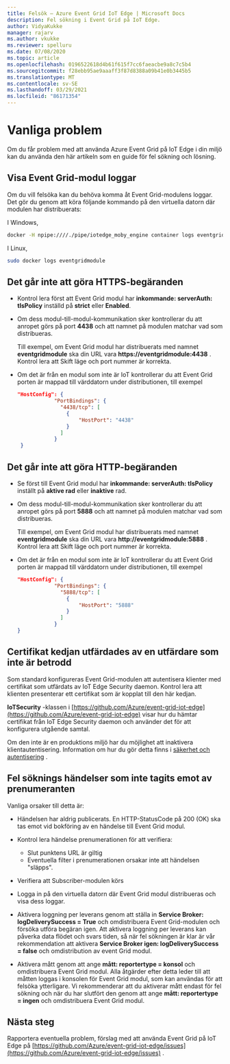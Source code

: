 ```yaml
---
title: Felsök – Azure Event Grid IoT Edge | Microsoft Docs
description: Fel sökning i Event Grid på IoT Edge.
author: VidyaKukke
manager: rajarv
ms.author: vkukke
ms.reviewer: spelluru
ms.date: 07/08/2020
ms.topic: article
ms.openlocfilehash: 0196522618d4b61f615f7cc6faeacbe9a8c7c5b4
ms.sourcegitcommit: f28ebb95ae9aaaff3f87d8388a09b41e0b3445b5
ms.translationtype: MT
ms.contentlocale: sv-SE
ms.lasthandoff: 03/29/2021
ms.locfileid: "86171354"
---
```

# <a name="common-issues"></a>Vanliga problem

Om du får problem med att använda Azure Event Grid på IoT Edge i din miljö kan du använda den här artikeln som en guide för fel sökning och lösning.

## <a name="view-event-grid-module-logs"></a>Visa Event Grid-modul loggar

Om du vill felsöka kan du behöva komma åt Event Grid-modulens loggar. Det gör du genom att köra följande kommando på den virtuella datorn där modulen har distribuerats:

I Windows,

```sh
docker -H npipe:////./pipe/iotedge_moby_engine container logs eventgridmodule
```

I Linux,

```sh
sudo docker logs eventgridmodule
```

## <a name="unable-to-make-https-requests"></a>Det går inte att göra HTTPS-begäranden

* Kontrol lera först att Event Grid modul har **inkommande: serverAuth: tlsPolicy** inställd på **strict** eller **Enabled**.

* Om dess modul-till-modul-kommunikation sker kontrollerar du att anropet görs på port **4438** och att namnet på modulen matchar vad som distribueras. 

  Till exempel, om Event Grid modul har distribuerats med namnet **eventgridmodule** ska din URL vara **https://eventgridmodule:4438** . Kontrol lera att Skift läge och port nummer är korrekta.
    
* Om det är från en modul som inte är IoT kontrollerar du att Event Grid porten är mappad till värddatorn under distributionen, till exempel

    ```json
    "HostConfig": {
                "PortBindings": {
                  "4438/tcp": [
                    {
                        "HostPort": "4438"
                    }
                  ]
                }
     }
    ```

## <a name="unable-to-make-http-requests"></a>Det går inte att göra HTTP-begäranden

* Se först till Event Grid modul har **inkommande: serverAuth: tlsPolicy** inställt på **aktive rad** eller **inaktive** rad.

* Om dess modul-till-modul-kommunikation sker kontrollerar du att anropet görs på port **5888** och att namnet på modulen matchar vad som distribueras. 

  Till exempel, om Event Grid modul har distribuerats med namnet **eventgridmodule** ska din URL vara **http://eventgridmodule:5888** . Kontrol lera att Skift läge och port nummer är korrekta.
    
* Om det är från en modul som inte är IoT kontrollerar du att Event Grid porten är mappad till värddatorn under distributionen, till exempel

    ```json
    "HostConfig": {
                "PortBindings": {
                  "5888/tcp": [
                    {
                        "HostPort": "5888"
                    }
                  ]
                }
    }
    ```

## <a name="certificate-chain-was-issued-by-an-authority-thats-not-trusted"></a>Certifikat kedjan utfärdades av en utfärdare som inte är betrodd

Som standard konfigureras Event Grid-modulen att autentisera klienter med certifikat som utfärdats av IoT Edge Security daemon. Kontrol lera att klienten presenterar ett certifikat som är kopplat till den här kedjan.

**IoTSecurity** -klassen i [https://github.com/Azure/event-grid-iot-edge](https://github.com/Azure/event-grid-iot-edge) visar hur du hämtar certifikat från IoT Edge Security daemon och använder det för att konfigurera utgående samtal.

Om den inte är en produktions miljö har du möjlighet att inaktivera klientautentisering. Information om hur du gör detta finns i [säkerhet och autentisering](security-authentication.md) .

## <a name="debug-events-not-received-by-subscriber"></a>Fel söknings händelser som inte tagits emot av prenumeranten

Vanliga orsaker till detta är:

* Händelsen har aldrig publicerats. En HTTP-StatusCode på 200 (OK) ska tas emot vid bokföring av en händelse till Event Grid modul.

* Kontrol lera händelse prenumerationen för att verifiera:
    * Slut punktens URL är giltig
    * Eventuella filter i prenumerationen orsakar inte att händelsen "släpps".

* Verifiera att Subscriber-modulen körs

* Logga in på den virtuella datorn där Event Grid modul distribueras och visa dess loggar.

* Aktivera loggning per leverans genom att ställa in **Service Broker: logDeliverySuccess = True** och omdistribuera Event Grid-modulen och försöka utföra begäran igen. Att aktivera loggning per leverans kan påverka data flödet och svars tiden, så när fel sökningen är klar är vår rekommendation att aktivera **Service Broker igen: logDeliverySuccess = false**  och omdistribution av event Grid modul.

* Aktivera mått genom att ange **mått: reportertype = konsol** och omdistribuera Event Grid modul. Alla åtgärder efter detta leder till att måtten loggas i konsolen för Event Grid modul, som kan användas för att felsöka ytterligare. Vi rekommenderar att du aktiverar mått endast för fel sökning och när du har slutfört den genom att ange **mått: reportertype = ingen** och omdistribuera Event Grid modul.

## <a name="next-steps"></a>Nästa steg

Rapportera eventuella problem, förslag med att använda Event Grid på IoT Edge på [https://github.com/Azure/event-grid-iot-edge/issues](https://github.com/Azure/event-grid-iot-edge/issues) .